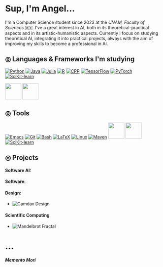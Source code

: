 # Sup, I'm Angel...

I'm a Computer Science student since 2023 at the _UNAM, Faculty of Sciences_ 🇲🇽. I've a great interest in AI, both in its theoretical-practical aspects and in its artistic-humanistic aspects.
Currently I focus on studying theoretical AI, integrating it into practical projects, always with the aim of improving my skills to become a professional in AI.

## ◎ Languages & Frameworks I'm studying
[![Python](https://skillicons.dev/icons?i=python)](https://www.python.org/)
[![Java](https://skillicons.dev/icons?i=java)](https://www.java.com/es/)
[![Julia](https://skillicons.dev/icons?i=julia)](https://julialang.org/)
[![R](https://skillicons.dev/icons?i=r)](https://www.r-project.org/)
[![CPP](https://skillicons.dev/icons?i=cpp)](https://en.wikipedia.org/wiki/C%2B%2B)
[![TensorFlow](https://skillicons.dev/icons?i=tensorflow)](https://www.tensorflow.org/?hl=es-419)
[![PyTorch](https://skillicons.dev/icons?i=pytorch)](https://es.wikipedia.org/wiki/PyTorch)
[![SciKit-learn](https://skillicons.dev/icons?i=scikitlearn)](https://scikit-learn.org/stable/)

<a href="https://pandas.pydata.org/"><img src="https://anaconda.cloud/api/content/legacy_redirect/78db91c6-1bcc-49cd-a16e-0afaf7064ad0" width="52" height="52"></a>
<a href="https://numpy.org/"><img src="https://user-images.githubusercontent.com/50221806/86498201-a8bd8680-bd39-11ea-9d08-66b610a8dc01.png" width="52" height="52"></a>


## ◎ Tools
[![Emacs](https://skillicons.dev/icons?i=emacs)](https://www.gnu.org/software/emacs/)
[![Git](https://skillicons.dev/icons?i=git)](https://es.wikipedia.org/wiki/Git)
[![Bash](https://skillicons.dev/icons?i=bash)](https://www.gnu.org/software/bash/)
[![LaTeX](https://skillicons.dev/icons?i=latex)](https://www.latex-project.org/)
[![Linux](https://skillicons.dev/icons?i=linux)](https://archlinux.org/)
[![Maven](https://skillicons.dev/icons?i=maven)](https://maven.apache.org/)
<a href="https://es.wikipedia.org/wiki/Inkscape"><img src="https://raw.githubusercontent.com/wjramos/flat.icns/inkscape/pngs/inkscape.png" width="52" height="52"></a>
<a href="https://jupyter.org/"><img src="https://technology.amis.nl/wp-content/uploads/2020/11/image-27.png" width="52" height="52"></a>
[![SciKit-learn](https://skillicons.dev/icons?i=anaconda)](http://www.anaconda.com/)


## ◎ Projects
#### Software AI:
#### Software:
#### Design:
- ![Camdax Design](https://github.com/C4mdax/Camdax.git)
#### Scientific Computing
- ![Mandelbrot Fractal](https://github.com/C4mdax/Scientific-Computing/tree/215d586c2e77d4082e74d82f014ce8756593be9e/BootCamp-ISC/Mandelbrot)

# ...

#### _Memento Mori_

<!---
C4mdax/C4mdax is a ✨ special ✨ repository because its `README.md` (this file) appears on your GitHub profile.
You can click the Preview link to take a look at your changes.
--->
